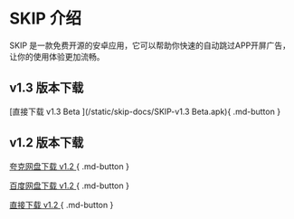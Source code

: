 # SKIP 介绍
SKIP 是一款免费开源的安卓应用，它可以帮助你快速的自动跳过APP开屏广告，让你的使用体验更加流畅。

## v1.3 版本下载

[直接下载 v1.3 Beta ](/static/skip-docs/SKIP-v1.3 Beta.apk){ .md-button } 

## v1.2 版本下载

[夸克网盘下载 v1.2 ](https://pan.quark.cn/s/eb59f61232ef){ .md-button } 

[百度网盘下载 v1.2 ](https://pan.baidu.com/s/1y9bBGgWjO25lCCK-d3cE6g?pwd=yaiy){ .md-button } 

[直接下载 v1.2 ](/static/skip-docs/SKIP-v1.2.apk){ .md-button } 

